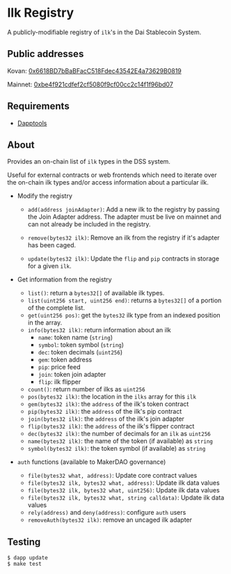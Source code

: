 # Ilk Registry

A publicly-modifiable registry of `ilk`'s in the Dai Stablecoin System.

## Public addresses

Kovan: [0x6618BD7bBaBFacC518Fdec43542E4a73629B0819](https://kovan.etherscan.io/address/0x6618bd7bbabfacc518fdec43542e4a73629b0819)

Mainnet: [0xbe4f921cdfef2cf5080f9cf00cc2c14f1f96bd07](https://etherscan.io/address/0xbe4f921cdfef2cf5080f9cf00cc2c14f1f96bd07)

## Requirements

* [Dapptools](https://github.com/dapphub/dapptools)

## About

Provides an on-chain list of `ilk` types in the DSS system.

Useful for external contracts or web frontends which need to iterate over the on-chain ilk types and/or access information about a particular ilk.

* Modify the registry

    * `add(address joinAdapter)`: Add a new ilk to the registry by passing the Join Adapter address. The adapter must be live on mainnet and can not already be included in the registry.

    * `remove(bytes32 ilk)`: Remove an ilk from the registry if it's adapter has been caged.
    * `update(bytes32 ilk)`: Update the `flip` and `pip` contracts in storage for a given `ilk`.

* Get information from the registry

    * `list()`: return a `bytes32[]` of available ilk types.
    * `list(uint256 start, uint256 end)`: returns a `bytes32[]` of a portion of the complete list.
    * `get(uint256 pos)`: get the `bytes32` ilk type from an indexed position in the array.
    * `info(bytes32 ilk)`: return information about an ilk
        * `name`: token name (`string`)
        * `symbol`: token symbol (`string`)
        * `dec`: token decimals (`uint256`)
        * `gem`: token address
        * `pip`: price feed
        * `join`: token join adapter
        * `flip`: ilk flipper
    * `count()`: return number of ilks as `uint256`
    * `pos(bytes32 ilk)`: the location in the `ilks` array for this `ilk`
    * `gem(bytes32 ilk)`: the `address` of the ilk's token contract
    * `pip(bytes32 ilk)`: the `address` of the ilk's pip contract
    * `join(bytes32 ilk)`: the `address` of the ilk's join adapter
    * `flip(bytes32 ilk)`: the `address` of the ilk's flipper contract
    * `dec(bytes32 ilk)`: the number of decimals for an `ilk` as `uint256`
    * `name(bytes32 ilk)`: the name of the token (if available) as `string`
    * `symbol(bytes32 ilk)`: the token symbol (if available) as `string`

* `auth` functions (available to MakerDAO governance)

    * `file(bytes32 what, address)`: Update core contract values
    * `file(bytes32 ilk, bytes32 what, address)`: Update ilk data values
    * `file(bytes32 ilk, bytes32 what, uint256)`: Update ilk data values
    * `file(bytes32 ilk, bytes32 what, string calldata)`: Update ilk data values
    * `rely(address)` and `deny(address)`: configure `auth` users
    * `removeAuth(bytes32 ilk)`: remove an uncaged ilk adapter


## Testing

```
$ dapp update
$ make test
```
